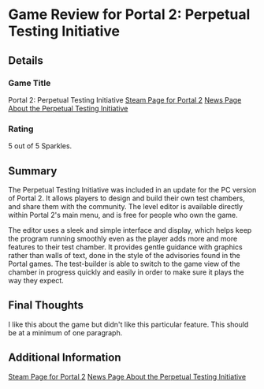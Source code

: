 # Game Review for Portal 2: Perpetual Testing Initiative

## Details

### Game Title
Portal 2: Perpetual Testing Initiative
[Steam Page for Portal 2](https://store.steampowered.com/app/620/Portal_2/)
[News Page About the Perpetual Testing Initiative](https://store.steampowered.com/news/7923/)

### Rating
5 out of 5 Sparkles.

## Summary
The Perpetual Testing Initiative was included in an update for the PC version of Portal 2. It allows players to design and build their own test chambers, and share them with the community. The level editor is available directly within Portal 2's main menu, and is free for people who own the game.

The editor uses a sleek and simple interface and display, which helps keep the program running smoothly even as the player adds more and more features to their test chamber. It provides gentle guidance with graphics rather than walls of text, done in the style of the advisories found in the Portal games. The test-builder is able to switch to the game view of the chamber in progress quickly and easily in order to make sure it plays the way they expect.



## Final Thoughts
I like this about the game but didn't like this particular feature. This should be at a minimum of one paragraph.

## Additional Information
[Steam Page for Portal 2](https://store.steampowered.com/app/620/Portal_2/)
[News Page About the Perpetual Testing Initiative](https://store.steampowered.com/news/7923/)
